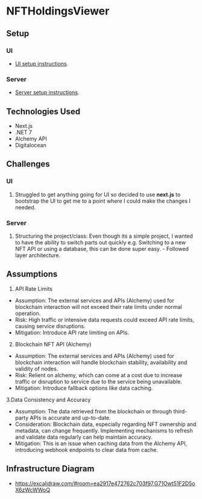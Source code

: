 # NFTHoldingsViewer

## Setup

### UI

- [UI setup instructions](https://github.com/dlycakis15/NFTHoldingsViewer/blob/master/UI/nft-holdings-viewer-app/README.md).

### Server

- [Server setup instructions](https://github.com/dlycakis15/NFTHoldingsViewer/blob/master/Server/NFTHoldingsViewer.API/README.md).

## Technologies Used

- Next.js
- .NET 7
- Alchemy API
- Digitalocean

## Challenges

### UI
1. Struggled to get anything going for UI so decided to use **next.js** to bootstrap the UI to get me to a point where I could make the changes I needed. 

### Server
1. Structuring the project/class: Even though its a simple project, I wanted to have the ability to switch parts out quickly e.g. Switching to a new NFT API or using a database, this can be done super easy. - Followed layer architecture.

## Assumptions

1. API Rate Limits
- Assumption: The external services and APIs (Alchemy) used for blockchain interaction will not exceed their rate limits under normal operation.
- Risk: High traffic or intensive data requests could exceed API rate limits, causing service disruptions.
- Mitigation: Introduce API rate limiting on APIs.
  
2. Blockchain NFT API (Alchemy)
- Assumption: The external services and APIs (Alchemy) used for blockchain interaction will handle blockchain stability, availability and validity of nodes.
- Risk: Relient on alchemy, which can come at a cost due to increase traffic or disruption to service due to the service being unavailable.
- Mitigation: Introduce fallback options like data caching.
  
3.Data Consistency and Accuracy
- Assumption: The data retrieved from the blockchain or through third-party APIs is accurate and up-to-date.
- Consideration: Blockchain data, especially regarding NFT ownership and metadata, can change frequently. Implementing mechanisms to refresh and validate data regularly can help maintain accuracy.
- Mitigation: This is an issue when caching data from the Alchemy API, introducing webhook endpoints to clear data from cache.

## Infrastructure Diagram

- https://excalidraw.com/#room=ea2917e472762c703f97,G71Owt51F2D5oX6zWcWWoQ

